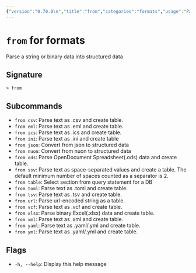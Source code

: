 ```yaml
---
{"version":"0.70.0\n","title":"from","categories":"formats","usage":"Parse a string or binary data into structured data\n"}
---
```

<!-- THIS FILE IS GENERATED BY update_book_commands.cjs USING NUSHELL'S HELP COMMANDS.
REFRAIN FROM EDITING IT MANUALLY.-->
# <code>from</code> for formats

<div class='command-title'>Parse a string or binary data into structured data</div>

## Signature

```> from```

## Subcommands

 * ```from csv```: Parse text as .csv and create table.
 * ```from eml```: Parse text as .eml and create table.
 * ```from ics```: Parse text as .ics and create table.
 * ```from ini```: Parse text as .ini and create table
 * ```from json```: Convert from json to structured data
 * ```from nuon```: Convert from nuon to structured data
 * ```from ods```: Parse OpenDocument Spreadsheet(.ods) data and create table.
 * ```from ssv```: Parse text as space-separated values and create a table. The default minimum number of spaces counted as a separator is 2.
 * ```from table```: Select section from query statement for a DB
 * ```from toml```: Parse text as .toml and create table.
 * ```from tsv```: Parse text as .tsv and create table.
 * ```from url```: Parse url-encoded string as a table.
 * ```from vcf```: Parse text as .vcf and create table.
 * ```from xlsx```: Parse binary Excel(.xlsx) data and create table.
 * ```from xml```: Parse text as .xml and create table.
 * ```from yaml```: Parse text as .yaml/.yml and create table.
 * ```from yml```: Parse text as .yaml/.yml and create table.
## Flags

 * ```-h, --help```: Display this help message
